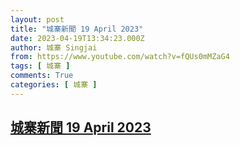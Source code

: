 ```yaml
---
layout: post
title: "城寨新聞 19 April 2023"
date: 2023-04-19T13:34:23.000Z
author: 城寨 Singjai
from: https://www.youtube.com/watch?v=fQUs0mMZaG4
tags: [ 城寨 ]
comments: True
categories: [ 城寨 ]
---
```

<!--1681911263000-->
[城寨新聞 19 April 2023](https://www.youtube.com/watch?v=fQUs0mMZaG4)
------

<div>

</div>
